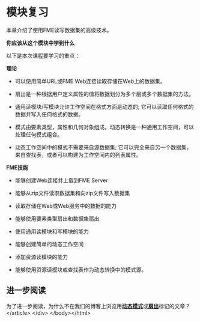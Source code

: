 # 模块复习

本章介绍了使用FME读写数据集的高级技术。

**你应该从这个模块中学到什么**

以下是本次课程要学习的重点：

**理论**

* 可以使用简单URL或FME Web连接读取存储在Web上的数据集。

* 扇出是一种根据用户定义属性的值将数据划分为多个层或多个数据集的方法。

* 通用读模块/写模块允许工作空间在格式方面是动态的; 它可以读取任何格式的数据并写入任何格式的数据。

* 模式由要素类型，属性和几何对象组成。动态转换是一种通用工作空间，可以处理任何模式组合。

* 动态工作空间中的模式不需要来自源数据集; 它可以完全来自另一个数据集，来自查找表，或者可以构建为工作空间内的列表属性。

**FME技能**

* 能够创建Web连接并上载到FME Server

* 能够从zip文件读取数据集和向zip文件写入数据集

* 读取存储在Web或Web服务中的数据的能力

* 能够使用要素类型扇出和数据集扇出

* 使用通用读模块和写模块的能力

* 能够创建简单的动态工作空间

* 添加资源读模块的能力

* 能够使用资源读模块或查找表作为动态转换中的模式源。

## 进一步阅读

为了进一步阅读，为什么不在我们的博客上浏览用[**动态模式**](http://blog.safe.com/tag/dynamic-schema/)或[**扇出**](http://blog.safe.com/tag/fanout/)标记的文章？ &lt;/article&gt; &lt;/div&gt; &lt;/body&gt;&lt;/html&gt;

